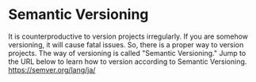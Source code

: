 # Semantic Versioning
It is counterproductive to version projects irregularly. If you are somehow versioning, it will cause fatal issues.
So, there is a proper way to version projects.
The way of versioning is called "Semantic Versioning."
Jump to the URL below to learn how to version according to Semantic Versioning.
https://semver.org/lang/ja/